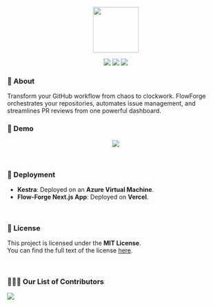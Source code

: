 <p align="center">
    <img src="https://github.com/user-attachments/assets/71d49182-2f0f-4b5b-817c-1e086e3d08bc" width="106" height="106" />
</p>

<p align="center">
  <img src="https://img.shields.io/github/stars/ChiragAgg5k/flow-forge?style=flat-square" />
  <img src="https://img.shields.io/github/forks/ChiragAgg5k/flow-forge?style=flat-square" />
  <img src="https://img.shields.io/badge/LICENSE-MIT-green?style=flat-square"  />
</p>

### :star2: About
Transform your GitHub workflow from chaos to clockwork. FlowForge
orchestrates your repositories, automates issue management, and
streamlines PR reviews from one powerful dashboard.

###  :movie_camera: Demo

<p align="center">
    <a href="https://youtu.be">
        <img src="https://img.freepik.com/free-vector/modern-red-video-media-player-template_1017-23409.jpg"/>
    </a>
</p>

$~$

### 🚀 Deployment

- **Kestra**: Deployed on an **Azure Virtual Machine**.  
- **Flow-Forge Next.js App**: Deployed on **Vercel**.  

<!--
$~$

###  :file_folder: File Structure

```

```

### :bicyclist: Roadmap
_Current version number_
- [x] Introduction of Concept
- [x] Feature 1
- [ ] Feature 2
- [ ] Revisit Feature 1
    - [ ] Improve XYZ
    - [ ] Revamp CSS
-->

$~$

### :page_facing_up: License

This project is licensed under the **MIT License**.  
You can find the full text of the license [here](LICENSE).

$~$

### :people_holding_hands: Our List of Contributors

<a href="https://github.com/ChiragAgg5k/flow-forge/graphs/contributors">
  <img src="https://contrib.rocks/image?repo=ChiragAgg5k/flow-forge" />
</a>
<!--
### :email: Contact 
- Email and social media links.
- Head over to [here](https://github.com/alexandresanlim/Badges4-README.md-Profile#-social-)
  * Copy paste the social links you enjoy and drop them below (make sure to change the `href` to your own links
-->
